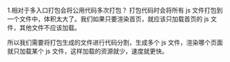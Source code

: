1.相对于多入口打包会将公用代码多次打包？
打包代码时会将所有 js 文件打包到一个文件中，体积太大了。我们如果只要渲染首页，就应该只加载首页的 js 文件，其他文件不应该加载。

所以我们需要将打包生成的文件进行代码分割，生成多个 js 文件，渲染哪个页面就只加载某个 js 文件，这样加载的资源就少，速度就更快。

#
